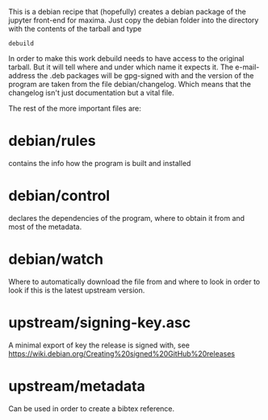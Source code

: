 This is a debian recipe that (hopefully) creates a debian package of
the jupyter front-end for maxima. Just copy the debian folder into
the directory with the contents of the tarball and type

    debuild

In order to make this work debuild needs to have access to the
original tarball. But it will tell where and under which name it
expects it. The e-mail-address the .deb packages will be gpg-signed
with and the version of the program are taken from the file
debian/changelog. Which means that the changelog isn't just
documentation but a vital file.

The rest of the more important files are:


debian/rules
============

contains the info how the program is built and installed


debian/control
==============

declares the dependencies of the program, where to obtain it from
and most of the metadata.


debian/watch
============

Where to automatically download the file from and where to look
in order to look if this is the latest upstream version.


upstream/signing-key.asc
========================

A minimal export of key the release is signed with, see
https://wiki.debian.org/Creating%20signed%20GitHub%20releases


upstream/metadata
=================

Can be used in order to create a bibtex reference.